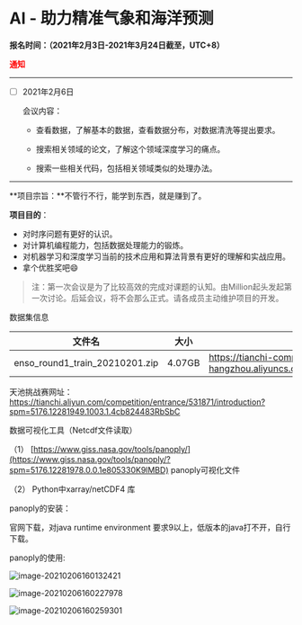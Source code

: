 # AI - 助力精准气象和海洋预测
**报名时间：（2021年2月3日-2021年3月24日截至，UTC+8）**

<font color="red">**通知**</font>

---------

- [ ] 2021年2月6日

  会议内容：

  - 查看数据，了解基本的数据，查看数据分布，对数据清洗等提出要求。

  - 搜索相关领域的论文，了解这个领域深度学习的痛点。

  - 搜索一些相关代码，包括相关领域类似的处理办法。

------

**项目宗旨：**不管行不行，能学到东西，就是赚到了。

**项目目的**：

- 对时序问题有更好的认识。
- 对计算机编程能力，包括数据处理能力的锻炼。
- 对机器学习和深度学习当前的技术应用和算法背景有更好的理解和实战应用。
- 拿个优胜奖吧:smile:



> 注：第一次会议是为了比较高效的完成对课题的认知。由Million起头发起第一次讨论。后延会议，将不会那么正式。请各成员主动维护项目的开发。




数据集信息

| 文件名                         | 大小   | 链接                                                         | MD5                              |
| ------------------------------ | ------ | ------------------------------------------------------------ | -------------------------------- |
| enso_round1_train_20210201.zip | 4.07GB | https://tianchi-competition.oss-cn-hangzhou.aliyuncs.com/531871/enso_round1_train_20210201.zip | 14a1481b2e8b596650650cbf78e8bb08 |

天池挑战赛网址：https://tianchi.aliyun.com/competition/entrance/531871/introduction?spm=5176.12281949.1003.1.4cb824483RbSbC



数据可视化工具（Netcdf文件读取）

（1） [https://www.giss.nasa.gov/tools/panoply/](https://www.giss.nasa.gov/tools/panoply/?spm=5176.12281978.0.0.1e805330K9lMBD) panoply可视化文件

（2） Python中xarray/netCDF4 库



panoply的安装：

官网下载，对java runtime environment 要求9以上，低版本的java打不开，自行下载。

panoply的使用:

![image-20210206160132421](https://github.com/Million-mo/AI-Earth/blob/main/Readme_pics/image-20210206160132421.png)

![image-20210206160227978](https://github.com/Million-mo/AI-Earth/blob/main/Readme_pics/image-20210206160227978.png)

![image-20210206160259301](https://github.com/Million-mo/AI-Earth/blob/main/Readme_pics/image-20210206160259301.png)
